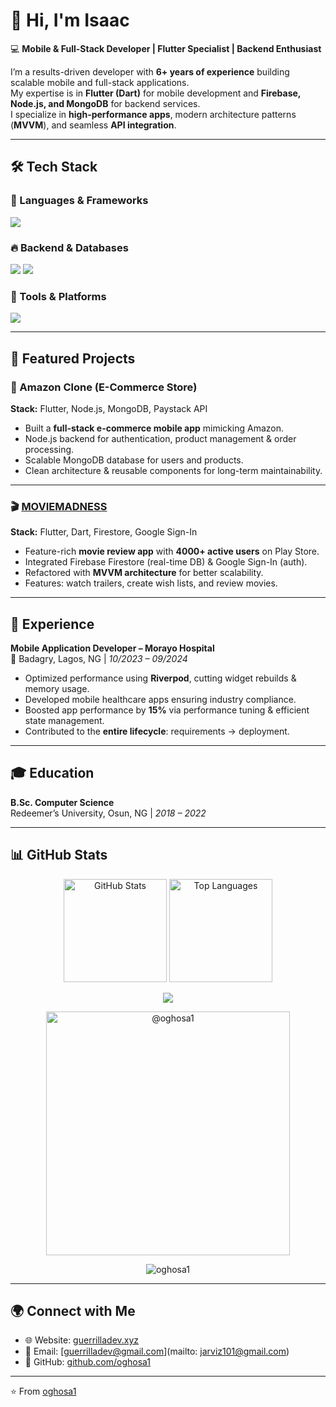 # 👋 Hi, I'm Isaac  

💻 **Mobile & Full-Stack Developer | Flutter Specialist | Backend Enthusiast**  

I’m a results-driven developer with **6+ years of experience** building scalable mobile and full-stack applications.  
My expertise is in **Flutter (Dart)** for mobile development and **Firebase, Node.js, and MongoDB** for backend services.  
I specialize in **high-performance apps**, modern architecture patterns (**MVVM**), and seamless **API integration**.  

---

## 🛠️ Tech Stack  

### 🚀 Languages & Frameworks  
<p>
  <img src="https://skillicons.dev/icons?i=dart,flutter,kotlin,java,js,nodejs,express" />
</p>

### 🔥 Backend & Databases  
<p>
  <img src="https://skillicons.dev/icons?i=firebase,mongodb,postgres,mysql,supabase" />
  <img src="https://img.shields.io/badge/Appwrite-F02E65?logo=appwrite&logoColor=white" />
</p>

### 🧰 Tools & Platforms  
<p>
  <img src="https://skillicons.dev/icons?i=git,github,vscode,androidstudio,webstorm,linux" />
</p>

---

## 📂 Featured Projects  

### 🛒 Amazon Clone (E-Commerce Store)  
**Stack:** Flutter, Node.js, MongoDB, Paystack API  
- Built a **full-stack e-commerce mobile app** mimicking Amazon.  
- Node.js backend for authentication, product management & order processing.  
- Scalable MongoDB database for users and products.  
- Clean architecture & reusable components for long-term maintainability.  

---

### 🎬 [MOVIEMADNESS](https://play.google.com/store/apps/details?id=com.GuerrillaDev.TrendingMovies)  
**Stack:** Flutter, Dart, Firestore, Google Sign-In  
- Feature-rich **movie review app** with **4000+ active users** on Play Store.  
- Integrated Firebase Firestore (real-time DB) & Google Sign-In (auth).  
- Refactored with **MVVM architecture** for better scalability.  
- Features: watch trailers, create wish lists, and review movies.  

---

## 💼 Experience  

**Mobile Application Developer – Morayo Hospital**  
📍 Badagry, Lagos, NG | *10/2023 – 09/2024*  
- Optimized performance using **Riverpod**, cutting widget rebuilds & memory usage.  
- Developed mobile healthcare apps ensuring industry compliance.  
- Boosted app performance by **15%** via performance tuning & efficient state management.  
- Contributed to the **entire lifecycle**: requirements → deployment.  

---

## 🎓 Education  

**B.Sc. Computer Science**  
Redeemer’s University, Osun, NG | *2018 – 2022*  

---

## 📊 GitHub Stats  

<p align="center">
  <img src="https://github-readme-stats.vercel.app/api?username=oghosa1&show_icons=true&theme=radical" alt="GitHub Stats" height="165"/>
  <img src="https://github-readme-stats.vercel.app/api/top-langs/?username=oghosa1&layout=compact&theme=radical" alt="Top Languages" height="165"/>
</p>  










<div align="center">

  ![](https://komarev.com/ghpvc/?username=oghosa1&style=flat-square)

 <!--Github Stats-->
  <div align="center">
    <img
      width="390"
      src="https://github-readme-streak-stats.herokuapp.com/?user=oghosa1&theme=dark"
      alt="@oghosa1"/> 

  </div>

  <p>
   <img 
    src="https://github-readme-stats.vercel.app/api/top-langs?username=oghosa1&hide_progress=true&hide_title=true&layout=normal&theme=dark" 
    alt="oghosa1" />
  </p>

</div>













---

## 🌍 Connect with Me  

- 🌐 Website: [guerrilladev.xyz](https://guerrilladev.xyz)  
- 📧 Email: [guerrilladev@gmail.com](mailto: jarviz101@gmail.com)  
- 🐙 GitHub: [github.com/oghosa1](https://github.com/oghosa1)  

---

⭐️ From [oghosa1](https://github.com/oghosa1)
